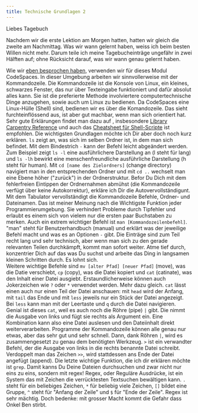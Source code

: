 ```yaml
---
title: Technische Grundlagen 2
---
```


Liebes Tagebuch

Nachdem wir die erste Lektion am Morgen hatten, hatten wir gleich die zweite am Nachmittag.
Was wir wann gelernt haben, weiss ich beim besten Willen nicht mehr.
Darum teile ich meine Tagebucheinträge ungefähr in zwei Hälften auf; ohne Rücksicht darauf, was wir wann genau gelernt haben.

Wie wir [eben besprochen haben](https://florian896.github.io/lerntagebuch-bain/2023/02/17/tag01.html), verwenden wir für dieses Modul CodeSpaces.
In dieser Umgebung arbeiten wir sinnvollerweise mit der Kommandozeile.
Die Kommandozeile ist die Konsole von Linux, ein kleines, schwarzes Fenster, das nur über Texteingabe funktioniert und dafür absolut alles kann.
Sie ist die preferierte Methode involviertere computertechnische Dinge anzugehen, sowie auch um Linux zu bedienen.
Da CodeSpaces eine Linux-Hülle (Shell) sind, bedienen wir es über die Komandozeile.
Das sieht furchteinflössend aus, ist aber gut machbar, wenn man sich orientiert hat.
Sehr gute Erklärungen findet man dazu auf [](librarycarpentry.org), insbesondere [Library Carpentry Reference](https://librarycarpentry.org/lc-shell/reference.html) und auch das [Cheatsheet für Shell-Scripte](https://devhints.io/bash) ist empfohlen.
Die wichtigsten Grundlagen möchte ich Dir aber doch noch kurz erklären.
```ls``` zeigt an, was sich im selben Ordner ist, in dem man sich befindet.
Mit dem Bindestrich ```-``` kann der Befehl leicht abgeändert werden.
Zum Beispiel zeigt ```ls -l``` eine ausführlichere Darstellung an (l steht für lang) und ```ls -lh``` bewirkt eine menschenfreundliche ausführliche Darstellung (h steht für human).
Mit ```cd [name des Zielordners]``` (change directory) navigiert man in den entsprechenden Ordner und mit ```cd ..``` wechselt man eine Ebene höher ("zurück") in der Ordnerstruktur.
Befor Du Dich mit dem fehlerfreien Eintippen der Ordnernahmen abmühst (die Kommandozeile verfügt über keine Autokorrektur), erkläre ich Dir die Autovervollständigunt.
Mit dem Tabulator vervollständigt die Kommandozeile Befehle, Ordner- und Dateinamen.
Das ist meiner Meinung nach die Wichtigste Funktion jeder Programmierumgebung.
Sie verhindert Probleme durch Tipfehler und erlaubt es einem sich von vielem nur die ersten paar Buchstaben zu merken.
Auch ein extrem wichtiger Befehl ist ```man [Kommandozeilenbefehl]```.
"man" steht für Benutzerhandbuch (manual) und erklärt was der jeweilige Befehl macht und was es an Optionen ```-``` gibt.
Die Einträge sind zum Teil recht lang und sehr technisch, aber wenn man sich zu den gerade relevanten Teilen durchkämpft, kommt man sofort weiter.
Atme tief durch, konzentrier Dich auf das was Du suchst und arbeite das Ding in langsamen kleinen Schritten durch. 
Es lohnt sich.  
Weitere wichtige Befehle sind ```mv [alter Pfad] [neuer Pfad]``` (move), was die Datie verschiebt, ```cp``` (copy), was die Datei kopiert und ```cat``` (catinate), was den Inhalt einer Datei ausgiebt.
Erstaundlicherweise können auch Jokerzeichen wie ```?``` oder ```*``` verwendet werden.
Mehr dazu gleich.
```cat``` lässt einen auch nur einen Teil der Datei anschauen: mit ```head``` wird der Anfang, mit ```tail``` das Ende und mit ```less``` jeweils nur ein Stück der Datei angezeigt. 
Bei ```less``` kann man mit der Leertaste und ```q``` durch die Datei navigieren.
Genial ist dieses ```cat```, weil es auch noch die Röhre (pipe) ```|``` gibt.
Die nimmt die Ausgabe von links und fügt sie rechts als Argument ein.
Eine Kombination kann also eine Datei auslesen und den Dateiinhalt direkt weiterverarbeiten.
Programme der Kommandozeile können alle genau nur etwas, aber das sehr gut und sehr schnell. 
Dann, dank Röhren ```|```, wird es zusammengesetzt zu genau dem benötigten Werkzeug.
```>``` ist ein verwandter Befehl, der die Ausgabe von links in die rechts benannte Datei schreibt.
Verdoppelt man das Zeichen ```>>```, wird stattdessen ans Ende der Datei angefügt (append).
Die letzte wichtige Funktion, die ich dir erklären möchte ist ```grep```. 
Damit kanns Du Deine Dateien durchsuchen und zwar nicht nur eins zu eins, sondern mit regex!
Regex, oder Reguläre Ausdrücke, ist ein System das mit Zeichen die verrücktesten Textsuchen bewältigen kann.
```.``` steht für ein beliebiges Zeichen, ```*``` für beliebig viele Zeichen, ```[]``` bildet eine Gruppe, ```^``` steht für "Anfang der Zeile" und ```$``` für "Ende der Zeile".
Regex ist sehr mächtig.
Doch bedenke: mit grosser Macht kommt die Gefahr dass Onkel Ben stirbt.
